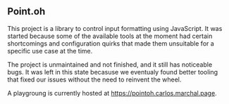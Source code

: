 ## Point.oh

This project is a library to control input formatting using JavaScript. It was
started because some of the available tools at the moment had certain shortcomings
and configuration quirks that made them unsuitable for a specific use case at the
time.

The project is unmaintained and not finished, and it still has noticeable bugs. It
was left in this state becasuse we eventualy found better tooling that fixed our
issues without the need to reinvent the wheel.

A playgroung is currently hosted at <https://pointoh.carlos.marchal.page>.
